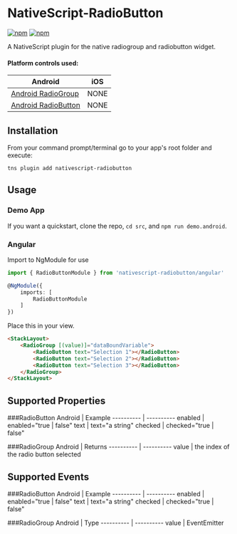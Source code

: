 # NativeScript-RadioButton
[![npm](https://img.shields.io/npm/v/nativescript-radiobutton.svg)](https://www.npmjs.com/package/nativescript-radiobutton)
[![npm](https://img.shields.io/npm/dt/nativescript-radiobutton.svg?label=npm%20downloads)](https://www.npmjs.com/package/nativescript-radiobutton)

A NativeScript plugin for the native radiogroup and radiobutton widget.

#### Platform controls used:
Android |   iOS
---------- | -------
[Android RadioGroup](https://developer.android.com/reference/android/widget/RadioGroup.html) | NONE
[Android RadioButton](https://developer.android.com/reference/android/widget/RadioButton.html) | NONE

## Installation
From your command prompt/terminal go to your app's root folder and execute:

`tns plugin add nativescript-radiobutton`



## Usage

### Demo App

If you want a quickstart, clone the repo, `cd src`, and `npm run demo.android`.

### Angular

Import to NgModule for use

```typescript
import { RadioButtonModule } from 'nativescript-radiobutton/angular'

@NgModule({
    imports: [
        RadioButtonModule
    ]
})

```

Place this in your view.

```html
<StackLayout>
    <RadioGroup [(value)]="dataBoundVariable">
        <RadioButton text="Selection 1"></RadioButton>
        <RadioButton text="Selection 2"></RadioButton>
        <RadioButton text="Selection 3"></RadioButton>
    </RadioGroup>
</StackLayout>
```

## Supported Properties

###RadioButton
Android | Example
---------- | ----------
enabled | enabled="true \| false"
text | text="a string"
checked | checked="true \| false"

###RadioGroup
Android | Returns
---------- | ----------
value | the index of the radio button selected

## Supported Events

###RadioButton
Android | Example
---------- | ----------
enabled | enabled="true \| false"
text | text="a string"
checked | checked="true \| false"

###RadioGroup
Android | Type
---------- | ----------
value | EventEmitter<number>

